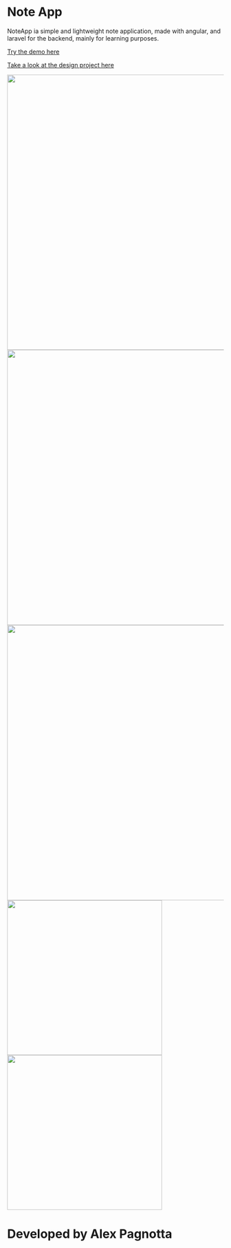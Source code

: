 # Note App

NoteApp ia simple and lightweight note application, made with angular, and laravel for the backend, mainly for learning purposes.

[Try the demo here](https://alexpagnotta.github.io/NoteAppDemo/notes)


[Take a look at the design project here](https://www.behance.net/gallery/69267423/NoteApp)

<img src="https://i.imgur.com/7McVFMP.png" width="640" heigth="360">
<img src="https://i.imgur.com/eA0md7a.png" width="640" heigth="360">
<img src="https://i.imgur.com/SJiS4b8.png" width="640" heigth="360">
<img src="https://i.imgur.com/RKYWwn3.png" width="360" heigth="640">
<img src="https://i.imgur.com/3fPMsFI.png" width="360" heigth="640">

# Developed by Alex Pagnotta

